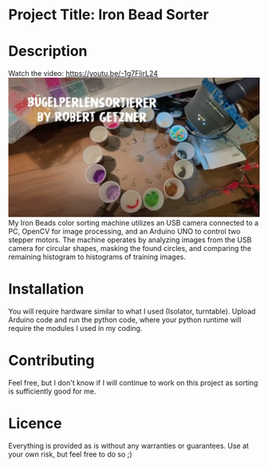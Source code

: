 # Project Title: Iron Bead Sorter

# Description
Watch the video: https://youtu.be/-1g7FlirL24
![Image of the project](https://raw.githubusercontent.com/RobertGetzner/IronBeadSorter/main/IronBeadSorterRobert.png)
My Iron Beads color sorting machine utilizes an USB camera connected to a PC, OpenCV for image processing, and an Arduino UNO to control two stepper motors. The machine operates by analyzing images from the USB camera for circular shapes, masking the found circles, and comparing the remaining histogram to histograms of training images. 

# Installation
You will require hardware similar to what I used (Isolator, turntable). Upload Arduino code and run the python code, where your python runtime will require the modules I used in my coding. 

# Contributing
Feel free, but I don't know if I will continue to work on this project as sorting is sufficiently good for me. 

# Licence
Everything is provided as is without any warranties or guarantees. Use at your own risk, but feel free to do so ;)
